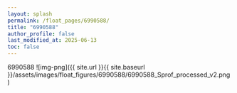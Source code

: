 ```yaml
---
layout: splash
permalink: /float_pages/6990588/
title: "6990588"
author_profile: false
last_modified_at: 2025-06-13
toc: false
---
```

 
6990588
![img-png]({{ site.url }}{{ site.baseurl }}/assets/images/float_figures/6990588/6990588_Sprof_processed_v2.png)